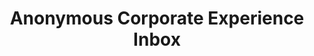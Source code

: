 ---
layout: corporate_inbox
title: Anonymous Corporate Experience Inbox
description: Share your corporate experience anonymously. Help expose similar practices across industries.
permalink: /corporate-inbox/
---